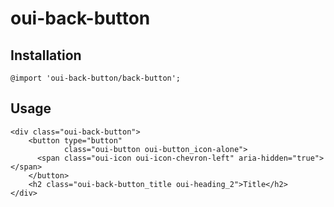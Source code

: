 # oui-back-button

<component-status cx-design="complete" ux="rc"></component-status>

## Installation

```less
@import 'oui-back-button/back-button';
```

## Usage

```html:preview
<div class="oui-back-button">
    <button type="button"
            class="oui-button oui-button_icon-alone">
      <span class="oui-icon oui-icon-chevron-left" aria-hidden="true"></span>
    </button>
    <h2 class="oui-back-button_title oui-heading_2">Title</h2>
</div>
```



